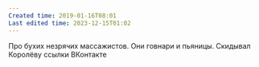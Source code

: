 ```yaml
---
Created time: 2019-01-16T08:01
Last edited time: 2023-12-15T01:02
---
```

Про бухих незрячих массажистов. Они говнари и пьяницы. Скидывал Королёву ссылки ВКонтакте